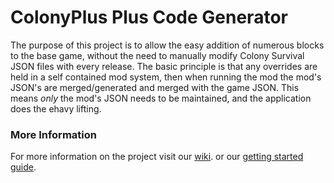 # ColonyPlus Plus Code Generator

The purpose of this project is to allow the easy addition of numerous blocks to the base game, without the need to manually modify Colony Survival JSON files with every release. The basic principle is that any overrides are held in a self contained mod system, then when running the mod the mod's JSON's are merged/generated and merged with the game JSON. This means *only* the mod's JSON needs to be maintained, and the application does the ehavy lifting.


### More Information

For more information on the project visit our [wiki](https://colonyplusplus.github.io/ColonyPlusPlus-Generator/).  or our [getting started guide](https://colonyplusplus.github.io/ColonyPlusPlus-Generator/getting-started.md). 
